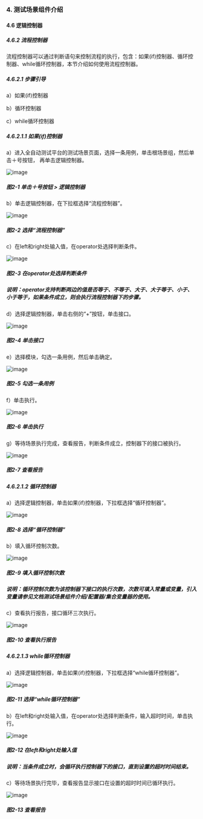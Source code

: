 ### 4. 测试场景组件介绍

#### 4.6 逻辑控制器

##### 4.6.2 流程控制器

流程控制器可以通过判断语句来控制流程的执行，包含：如果(if)控制器、循环控制器、while循环控制器，本节介绍如何使用流程控制器。

##### 4.6.2.1 步骤引导

a）如果(if)控制器

b）循环控制器

c）while循环控制器

##### 4.6.2.1.1 如果(if)控制器

a）进入全自动测试平台的测试场景页面，选择一条用例，单击根场景组，然后单击＋号按钮， 再单击逻辑控制器。

![image](https://user-images.githubusercontent.com/79617492/194692442-a7d3e3fa-3617-4dcd-9ca0-a71400d60693.png)

##### 图2-1 单击＋号按钮 > 逻辑控制器

b）单击逻辑控制器，在下拉框选择“流程控制器”。

![image](https://user-images.githubusercontent.com/79617492/194692444-3f11da7a-c233-4286-8698-78a2e957d4ec.png)

##### 图2-2 选择“流程控制器”

c）在left和right处输入值，在operator处选择判断条件。

![image](https://user-images.githubusercontent.com/79617492/194692451-1f17f4a5-c4d2-4296-9d0d-661334302517.png)

##### 图2-3 在operator处选择判断条件

##### 说明：operator支持判断两边的值是否等于、不等于、大于、大于等于、小于、小于等于，如果条件成立，则会执行流程控制器下的步骤。

d）选择逻辑控制器，单击右侧的“+”按钮，单击接口。

![image](https://user-images.githubusercontent.com/79617492/194692456-572e70ae-8afd-4168-b48a-2337388ef62f.png)

##### 图2-4 单击接口

e）选择模块，勾选一条用例，然后单击确定。

![image](https://user-images.githubusercontent.com/79617492/194692491-9f51cf77-515d-4e11-8907-9626945e3c7e.png)

##### 图2-5 勾选一条用例

f）单击执行。

![image](https://user-images.githubusercontent.com/79617492/194692524-fc6a5b00-9112-4065-b6f7-ab3171df1542.png)

##### 图2-6 单击执行

g）等待场景执行完成，查看报告，判断条件成立，控制器下的接口被执行。

![image](https://user-images.githubusercontent.com/79617492/194692562-015c07b3-3c99-4e1c-a532-d7c4e4d3a8c3.png)

##### 图2-7 查看报告

##### 4.6.2.1.2 循环控制器

a）选择逻辑控制器，单击如果(if)控制器，下拉框选择“循环控制器”。

![image](https://user-images.githubusercontent.com/79617492/194692598-01868bcc-8a26-431c-8102-126342a59317.png)

##### 图2-8 选择“循环控制器”

b）填入循环控制次数。

![image](https://user-images.githubusercontent.com/79617492/194692602-b56d18c7-21f9-40d4-ac55-29dc0efbb42e.png)

##### 图2-9 填入循环控制次数

##### 说明：循环控制次数为该控制器下接口的执行次数，次数可填入常量或变量，引入变量请参见文档测试场景组件介绍/配置器/集合变量器的使用。

c）查看执行报告，接口循环三次执行。

![image](https://user-images.githubusercontent.com/79617492/194692607-192ae1b4-9923-4ed9-a7d4-ff486e1b147d.png)

##### 图2-10 查看执行报告

##### 4.6.2.1.3 while循环控制器

a）选择逻辑控制器，单击如果(if)控制器，下拉框选择“while循环控制器”。

![image](https://user-images.githubusercontent.com/79617492/194692623-42ec0d7d-a109-4e92-82f7-e8b5fc563c85.png)

##### 图2-11 选择“while循环控制器”

b）在left和right处输入值，在operator处选择判断条件，输入超时时间，单击执行。

![image](https://user-images.githubusercontent.com/79617492/194692632-92642502-530e-4919-9392-334cb4d8afe7.png)

##### 图2-12 在left和right处输入值

##### 说明：当条件成立时，会循环执行控制器下的接口，直到设置的超时时间结束。

c）等待场景执行完毕，查看报告显示接口在设置的超时时间已循环执行。

![image](https://user-images.githubusercontent.com/79617492/194692635-187ca2d9-4df8-4a6e-846f-849da3ad33fb.png)

##### 图2-13 查看报告
